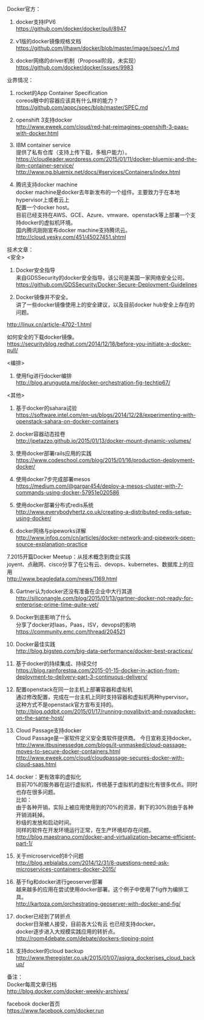 Docker官方：  
1. docker支持IPV6  
https://github.com/docker/docker/pull/8947  

2. v1版的docker镜像规格文档  
https://github.com/jlhawn/docker/blob/master/image/spec/v1.md   

3. docker网络的driver机制（Proposal阶段，未实现）  
https://github.com/docker/docker/issues/9983  


业界情况：  
1.  rocket的App Container Specification  
coreos眼中的容器应该具有什么样的能力？  
https://github.com/appc/spec/blob/master/SPEC.md  

2. openshift 3支持docker  
http://www.eweek.com/cloud/red-hat-reimagines-openshift-3-paas-with-docker.html  

3. IBM container service  
提供了私有仓库（支持上传下载，多租户能力）。   
https://cloudleader.wordpress.com/2015/01/11/docker-bluemix-and-the-ibm-container-service/  
http://www.ng.bluemix.net/docs/#services/Containers/index.html  

4. 腾讯支持docker machine  
docker machine是docker去年新发布的一个组件。主要致力于在本地hypervisor上或者云上  
配置一个docker host。  
目前已经支持在AWS、GCE、Azure、vmware、openstack等上部署一个支持docker的虚拟机环境。  
国内腾讯刚刚宣布docker machine支持腾讯云。  
http://cloud.yesky.com/451/45027451.shtml  


技术文章：  
<安全>  
1. Docker安全指导  
来自GDSSecurity的docker安全指导。该公司是美国一家网络安全公司。  
https://github.com/GDSSecurity/Docker-Secure-Deployment-Guidelines  

2. Docker镜像并不安全。  
讲了一些docker镜像使用上的安全建议，以及目前docker hub安全上存在的问题。  

http://linux.cn/article-4702-1.html  

如何安全的下载docker镜像。  
https://securityblog.redhat.com/2014/12/18/before-you-initiate-a-docker-pull/  



<编排>  

1. 使用fig进行docker编排  
http://blog.arungupta.me/docker-orchestration-fig-techtip67/  


<其他>  
1.  基于docker的sahara试验  
https://software.intel.com/en-us/blogs/2014/12/28/experimenting-with-openstack-sahara-on-docker-containers  

2.  docker容器动态挂卷  
http://jpetazzo.github.io/2015/01/13/docker-mount-dynamic-volumes/  

3. 使用docker部署rails应用的实践  
https://www.codeschool.com/blog/2015/01/16/production-deployment-docker/  

4. 使用docker7步完成部署mesos  
https://medium.com/@gargar454/deploy-a-mesos-cluster-with-7-commands-using-docker-57951e020586  

5. 使用docker部署分布式redis系统  
http://www.everybodyhertz.co.uk/creating-a-distributed-redis-setup-using-docker/  

6. docker网络与pipeworks详解  
http://www.infoq.com/cn/articles/docker-network-and-pipework-open-source-explanation-practice  

7.2015开篇Docker Meetup：从技术概念到商业实践  
joyent、点融网、cisco分享了在公有云、devops、kubernetes、数据库上的应用  
http://www.beagledata.com/news/1169.html  

8. Gartner认为docker还没有准备在企业中大行其道  
http://siliconangle.com/blog/2015/01/13/gartner-docker-not-ready-for-enterprise-prime-time-quite-yet/  

9. Docker到底影响了什么  
分享了docker对Iaas，Paas，ISV，devops的影响   
https://community.emc.com/thread/204521  

10. Docker最佳实践  
http://blog.bigstep.com/big-data-performance/docker-best-practices/  

11. 基于docker的持续集成、持续交付  
https://blog.rainforestqa.com/2015-01-15-docker-in-action-from-deployment-to-delivery-part-3-continuous-delivery/  


12. 配置openstack在同一台主机上部署容器和虚拟机  
通过修改配置，完成在一台主机上同时支持容器和虚拟机两种hypervisor。  
这种方式不是openstack官方宣布支持的。  
http://blog.oddbit.com/2015/01/17/running-novalibvirt-and-novadocker-on-the-same-host/  

13. Cloud Passage支持docker  
Cloud Passage是一家软件定义安全类软件提供商。 今日宣称支持docker。  
http://www.itbusinessedge.com/blogs/it-unmasked/cloud-passage-moves-to-secure-docker-containers.html  
http://www.eweek.com/cloud/cloudpassage-secures-docker-with-cloud-saas.html  


14. docker：更有效率的虚拟化  
目前70%的服务器在运行虚拟机，传统基于虚拟机的虚拟化有很多优点。同时也存在很多问题。  
比如：  
由于各种开销，实际上被应用使用到的70%的资源，剩下的30%则由于各种开销消耗掉。  
秒级的发放和启动时间。  
同样的软件在开发环境运行正常，在生产环境却存在问题。  
http://blog.maestrano.com/docker-and-virtualization-became-efficient-part-1/  

15. 关于microservice的8个问题  
http://blog.xebialabs.com/2014/12/31/8-questions-need-ask-microservices-containers-docker-2015/  

16. 基于fig和docker进行geoserver部署  
越来越多的应用在尝试使用docker部署。这个例子中使用了fig作为编排工具。  
http://kartoza.com/orchestrating-geoserver-with-docker-and-fig/  

17. docker已经到了转折点  
docker日渐被人接受，目前各大公有云 也已经支持docker。  
docker逐步进入大规模实践应用的转折点。  
http://room4debate.com/debate/dockers-tipping-point  

18. 支持docker的cloud backup  
http://www.theregister.co.uk/2015/01/07/asigra_dockerises_cloud_backup/  


备注：  
Docker每周文章归档  
http://blog.docker.com/docker-weekly-archives/  

facebook docker首页  
https://www.facebook.com/docker.run  


